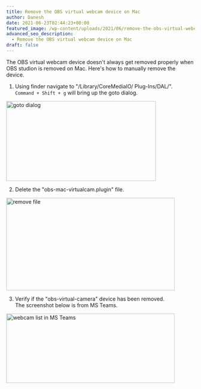 ```yaml
---
title: Remove the OBS virtual webcam device on Mac
author: Danesh
date: 2021-06-23T02:44:23+00:00
featured_image: /wp-content/uploads/2021/06/remove-the-obs-virtual-webcam-device-on-mac-img4.png
advanced_seo_description:
  - Remove the OBS virtual webcam device on Mac
draft: false
---
```

The OBS virtual webcam device doesn't always get removed properly when OBS studion is removed on Mac. Here's how to manually remove the device.

  1. Using finder navigate to "/Library/CoreMediaIO/ Plug-Ins/DAL/".  
    `Command + Shift + g` will bring up the goto dialog.  
<img loading="lazy" width="497" height="214" class="wp-image-8427" style="width: 400px;" src="/wp-content/uploads/2021/06/remove-the-obs-virtual-webcam-device-on-mac-img3.png" alt="goto dialog" srcset="/wp-content/uploads/2021/06/remove-the-obs-virtual-webcam-device-on-mac-img3.png 497w, /wp-content/uploads/2021/06/remove-the-obs-virtual-webcam-device-on-mac-img3-450x194.png 450w" sizes="(max-width: 497px) 100vw, 497px" />  
    
  2. Delete the "obs-mac-virtualcam.plugin" file.  
<img loading="lazy" width="859" height="248" class="wp-image-8428" style="width: 450px;" src="/wp-content/uploads/2021/06/remove-the-obs-virtual-webcam-device-on-mac-img2.png" alt="remove file" srcset="/wp-content/uploads/2021/06/remove-the-obs-virtual-webcam-device-on-mac-img2.png 859w, /wp-content/uploads/2021/06/remove-the-obs-virtual-webcam-device-on-mac-img2-450x130.png 450w, /wp-content/uploads/2021/06/remove-the-obs-virtual-webcam-device-on-mac-img2-768x222.png 768w" sizes="(max-width: 859px) 100vw, 859px" />  
    
  3. Verify if the "obs-virtual-camera" device has been removed.  
    The screenshot below is from MS Teams.  
<img loading="lazy" width="455" height="186" class="wp-image-8429" style="width: 450px;" src="/wp-content/uploads/2021/06/remove-the-obs-virtual-webcam-device-on-mac-img1.png" alt="webcam list in MS Teams" srcset="/wp-content/uploads/2021/06/remove-the-obs-virtual-webcam-device-on-mac-img1.png 455w, /wp-content/uploads/2021/06/remove-the-obs-virtual-webcam-device-on-mac-img1-450x184.png 450w" sizes="(max-width: 455px) 100vw, 455px" />
